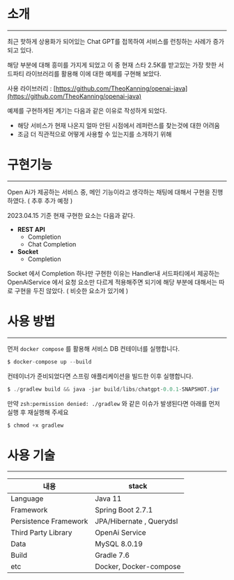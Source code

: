 # 소개

---

최근 핫하게 상용화가 되어있는 Chat GPT를 접목하여 서비스를 런칭하는 사례가 증가되고 있다.

해당 부분에 대해 흥미를 가지게 되었고 이 중 현재 스타 2.5K를 받고있는 가장 핫한 서드파티 라이브러리를 활용해 이에 대한 예제를 구현해 보았다.

사용 라이브러리  : [https://github.com/TheoKanning/openai-java](https://github.com/TheoKanning/openai-java)

예제를 구현하게된 계기는 다음과 같은 이유로 작성하게 되었다.

- 해당 서비스가 현재 나온지 얼마 안된 시점에서 레퍼런스를 찾는것에 대한 어려움
- 조금 더 직관적으로 어떻게 사용할 수 있는지를 소개하기 위해

# 구현기능

---

Open Ai가 제공하는 서비스 중, 메인 기능이라고 생각하는 채팅에 대해서 구현을 진행하였다. ( 추후 추가 예정 )

2023.04.15 기준 현재 구현한 요소는 다음과 같다.

- **REST API**
  - Completion
  - Chat Completion
- **Socket**
  - Completion

Socket 에서 Completion 하나만 구현한 이유는 Handler내 서드파티에서 제공하는 OpenAiService 에서 요청 요소만 다르게 적용해주면 되기에 해당 부분에 대해서는 따로 구현을 두진 않았다. ( 비슷한 요소가 있기에 )

# 사용 방법

---

먼저 `docker compose` 를 활용해 서비스 DB 컨테이너를 실행합니다.

```java
$ docker-compose up --build 
```

컨테이너가 준비되었다면 스프링 애플리케이션을 빌드한 이후 실행합니다.

```java
$ ./gradlew build && java -jar build/libs/chatgpt-0.0.1-SNAPSHOT.jar
```

만약 `zsh:permission denied: ./gradlew` 와 같은 이슈가 발생된다면 아래를 먼저 실행 후 재실행해 주세요

```java
$ chmod +x gradlew
```

# 사용 기술

---

| 내용 | stack  |
| --- | --- |
| Language | Java 11  |
| Framework | Spring Boot 2.7.1 |
| Persistence Framework | JPA/Hibernate , Querydsl  |
| Third Party Library  | OpenAi Service  |
| Data  | MySQL 8.0.19 |
| Build | Gradle 7.6 |
| etc | Docker, Docker-compose  |

